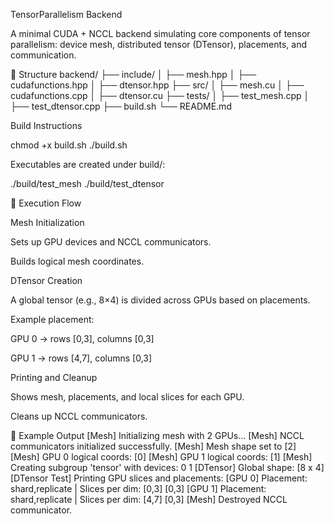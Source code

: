 TensorParallelism Backend

A minimal CUDA + NCCL backend simulating core components of tensor parallelism: device mesh, distributed tensor (DTensor), placements, and communication.

📂 Structure
backend/
├── include/
│   ├── mesh.hpp
│   ├── cudafunctions.hpp
│   ├── dtensor.hpp
├── src/
│   ├── mesh.cu
│   ├── cudafunctions.cpp
│   ├── dtensor.cu
├── tests/
│   ├── test_mesh.cpp
│   ├── test_dtensor.cpp
├── build.sh
└── README.md


Build Instructions

chmod +x build.sh
./build.sh



Executables are created under build/:

./build/test_mesh
./build/test_dtensor



🚀 Execution Flow

Mesh Initialization

Sets up GPU devices and NCCL communicators.

Builds logical mesh coordinates.

DTensor Creation

A global tensor (e.g., 8×4) is divided across GPUs based on placements.

Example placement:

GPU 0 → rows [0,3], columns [0,3]

GPU 1 → rows [4,7], columns [0,3]

Printing and Cleanup

Shows mesh, placements, and local slices for each GPU.

Cleans up NCCL communicators.

🧩 Example Output
[Mesh] Initializing mesh with 2 GPUs...
[Mesh] NCCL communicators initialized successfully.
[Mesh] Mesh shape set to [2]
[Mesh] GPU 0 logical coords: [0]
[Mesh] GPU 1 logical coords: [1]
[Mesh] Creating subgroup 'tensor' with devices: 0 1
[DTensor] Global shape: [8 x 4]
[DTensor Test] Printing GPU slices and placements:
[GPU 0] Placement: shard,replicate | Slices per dim: [0,3] [0,3]
[GPU 1] Placement: shard,replicate | Slices per dim: [4,7] [0,3]
[Mesh] Destroyed NCCL communicator.
